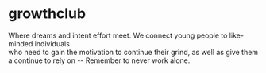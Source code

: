 # growthclub

Where dreams and intent effort meet. We connect young people to like-minded individuals  
who need to gain the motivation to continue their grind, as well as give them a continue to
rely on -- Remember to never work alone.